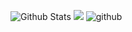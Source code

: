 ![Github Stats](https://github-readme-stats.vercel.app/api?username=junyub&show_icons=true)
<a href=https://www.notion.so/Hello-Word-7292201ba4af48f9be2b253a4ce6dc36><img src="https://img.shields.io/badge/Notion-000000?style=flat&logo=Notion&logoColor=white"/></a>
![github](https://img.shields.io/badge/github-GIVEME--STAR-red)

